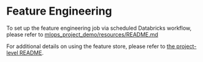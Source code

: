 # Feature Engineering
To set up the feature engineering job via scheduled Databricks workflow, please refer to [mlops_project_demo/resources/README.md](../resources/README.md)

For additional details on using the feature store, please refer to [the project-level README](../README.md).

